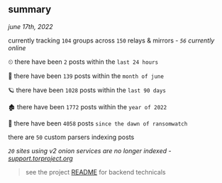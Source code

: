 
## summary
_june 17th, 2022_

currently tracking `104` groups across `150` relays & mirrors - _`56` currently online_

⏲ there have been `2` posts within the `last 24 hours`

🦈 there have been `139` posts within the `month of june`

🪐 there have been `1028` posts within the `last 90 days`

🏚 there have been `1772` posts within the `year of 2022`

🦕 there have been `4058` posts `since the dawn of ransomwatch`

there are `50` custom parsers indexing posts

_`20` sites using v2 onion services are no longer indexed - [support.torproject.org](https://support.torproject.org/onionservices/v2-deprecation/)_

> see the project [README](https://github.com/joshhighet/ransomwatch#ransomwatch--) for backend technicals
